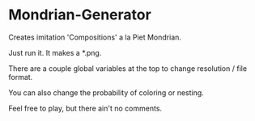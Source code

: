 # Mondrian-Generator

Creates imitation 'Compositions' a la Piet Mondrian.

Just run it. It makes a *.png.

There are a couple global variables at the top to change resolution / file format.

You can also change the probability of coloring or nesting.

Feel free to play, but there ain't no comments.

